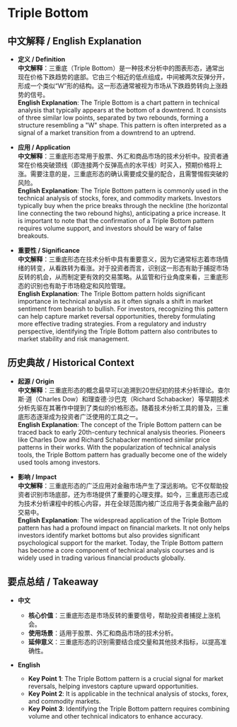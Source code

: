 # Triple Bottom

## 中文解释 / English Explanation

* **定义 / Definition**  
  **中文解释**：三重底（Triple Bottom）是一种技术分析中的图表形态，通常出现在价格下跌趋势的底部。它由三个相近的低点组成，中间被两次反弹分开，形成一个类似“W”形的结构。这一形态通常被视为市场从下跌趋势转向上涨趋势的信号。  
  **English Explanation**: The Triple Bottom is a chart pattern in technical analysis that typically appears at the bottom of a downtrend. It consists of three similar low points, separated by two rebounds, forming a structure resembling a "W" shape. This pattern is often interpreted as a signal of a market transition from a downtrend to an uptrend.

* **应用 / Application**  
  **中文解释**：三重底形态常用于股票、外汇和商品市场的技术分析中。投资者通常在价格突破颈线（即连接两个反弹高点的水平线）时买入，预期价格将上涨。需要注意的是，三重底形态的确认需要成交量的配合，且需警惕假突破的风险。  
  **English Explanation**: The Triple Bottom pattern is commonly used in the technical analysis of stocks, forex, and commodity markets. Investors typically buy when the price breaks through the neckline (the horizontal line connecting the two rebound highs), anticipating a price increase. It is important to note that the confirmation of a Triple Bottom pattern requires volume support, and investors should be wary of false breakouts.

* **重要性 / Significance**  
  **中文解释**：三重底形态在技术分析中具有重要意义，因为它通常标志着市场情绪的转变，从看跌转为看涨。对于投资者而言，识别这一形态有助于捕捉市场反转的机会，从而制定更有效的交易策略。从监管和行业角度来看，三重底形态的识别也有助于市场稳定和风险管理。  
  **English Explanation**: The Triple Bottom pattern holds significant importance in technical analysis as it often signals a shift in market sentiment from bearish to bullish. For investors, recognizing this pattern can help capture market reversal opportunities, thereby formulating more effective trading strategies. From a regulatory and industry perspective, identifying the Triple Bottom pattern also contributes to market stability and risk management.

## 历史典故 / Historical Context

* **起源 / Origin**  
  **中文解释**：三重底形态的概念最早可以追溯到20世纪初的技术分析理论。查尔斯·道（Charles Dow）和理查德·沙巴克（Richard Schabacker）等早期技术分析先驱在其著作中提到了类似的价格形态。随着技术分析工具的普及，三重底形态逐渐成为投资者广泛使用的工具之一。  
  **English Explanation**: The concept of the Triple Bottom pattern can be traced back to early 20th-century technical analysis theories. Pioneers like Charles Dow and Richard Schabacker mentioned similar price patterns in their works. With the popularization of technical analysis tools, the Triple Bottom pattern has gradually become one of the widely used tools among investors.

* **影响 / Impact**  
  **中文解释**：三重底形态的广泛应用对金融市场产生了深远影响。它不仅帮助投资者识别市场底部，还为市场提供了重要的心理支撑。如今，三重底形态已成为技术分析课程中的核心内容，并在全球范围内被广泛应用于各类金融产品的交易中。  
  **English Explanation**: The widespread application of the Triple Bottom pattern has had a profound impact on financial markets. It not only helps investors identify market bottoms but also provides significant psychological support for the market. Today, the Triple Bottom pattern has become a core component of technical analysis courses and is widely used in trading various financial products globally.

## 要点总结 / Takeaway

* **中文**  
  - **核心价值**：三重底形态是市场反转的重要信号，帮助投资者捕捉上涨机会。  
  - **使用场景**：适用于股票、外汇和商品市场的技术分析。  
  - **延伸意义**：三重底形态的识别需要结合成交量和其他技术指标，以提高准确性。

* **English**  
  - **Key Point 1**: The Triple Bottom pattern is a crucial signal for market reversals, helping investors capture upward opportunities.  
  - **Key Point 2**: It is applicable in the technical analysis of stocks, forex, and commodity markets.  
  - **Key Point 3**: Identifying the Triple Bottom pattern requires combining volume and other technical indicators to enhance accuracy.